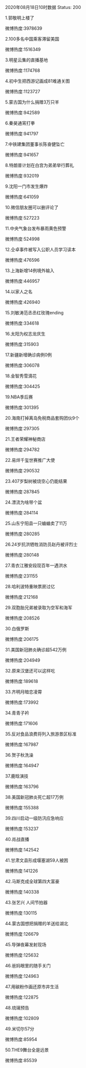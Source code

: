 2020年08月18日10时数据
Status: 200

1.郭敬明上楼了

微博热度:3978639

2.100多名中国乘客滞留美国

微博热度:1516349

3.明星云集的直播基地

微博热度:1174768

4.初中生把西游记画成81难通关图

微博热度:1123727

5.蒙古国为什么捐赠3万只羊

微博热度:942589

6.秦昊通宵打拳

微博热度:941797

7.中铁建集团董事长陈奋健坠亡

微博热度:941657

8.特朗普计划在白宫为弟弟举行葬礼

微博热度:932019

9.沈阳一门市发生爆炸

微博热度:641059

10.微信朋友圈可以删评论了

微博热度:527223

11.中央气象台发布暴雨黄色预警

微博热度:524998

12.仝卓事件被写入公职人员学习读本

微博热度:476596

13.上海新增14例境外输入

微博热度:446957

14.以家人之名

微博热度:426940

15.刘敏涛范丞丞红玫瑰ending

微博热度:334618

16.太阳为权志龙庆生

微博热度:315903

17.新疆新增确诊病例0例

微博热度:306078

18.金智秀雪滴花

微博热度:304425

19.NBA季后赛

微博热度:301395

20.海南打掉离岛免税商品套购团伙9个

微博热度:297305

21.王者荣耀神秘商店

微博热度:294782

22.易烊千玺世赛推广大使

微博热度:290532

23.407岁梨树被烧空心仍能结果

微博热度:287845

24.漂流为啥带个盆

微博热度:284114

25.山东宁阳县一只蛐蛐卖了11万

微博热度:280285

26.24岁抗洪牺牲消防员赵丹被评烈士

微博热度:280148

27.青衣江雅安段现百年一遇洪水

微博热度:231155

28.哈利波特重映票房过亿

微博热度:212168

29.双胞胎兄弟被录取为空军和海军

微博热度:208526

30.白俄罗斯

微博热度:206175

31.美国新冠肺炎确诊超542万例

微博热度:204949

32.原来汉堡还可以这样吃

微博热度:189618

33.齐明月暗恋凌霄

微博热度:173992

34.青青子衿

微博热度:171606

35.反对食品浪费将列入旅游景区标准

微博热度:167987

36.贺子秋洗澡

微博热度:164947

37.鹿晗演技

微博热度:163796

38.美国新冠肺炎死亡超17万例

微博热度:155388

39.四川启动一级防汛应急响应

微博热度:153237

40.肖战直播

微博热度:142542

41.甘肃文县形成堰塞湖59人被困

微博热度:141226

42.马斯克成全球第四大富豪

微博热度:140338

43.张艺兴 人间节拍器

微博热度:130115

44.蒙古国想把捐赠的羊送给湖北

微博热度:126679

45.导弹夜幕发射现场

微博热度:125632

46.爸妈眼里的随手关门

微博热度:124963

47.用碳粉作画还原市井生活

微博热度:122875

48.琉璃预告

微博热度:102809

49.米切尔57分

微博热度:85954

50.THE9舞台全是远景

微博热度:85539

